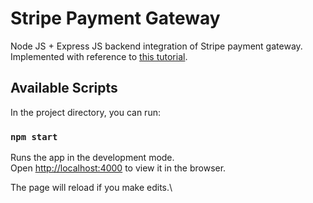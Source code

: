 # Stripe Payment Gateway

Node JS + Express JS backend integration of Stripe payment gateway. Implemented with reference to [this tutorial](https://www.cluemediator.com/confirm-a-stripe-paymentintent-using-node-js).

## Available Scripts

In the project directory, you can run:

### `npm start`

Runs the app in the development mode.\
Open [http://localhost:4000](http://localhost:4000) to view it in the browser.

The page will reload if you make edits.\

